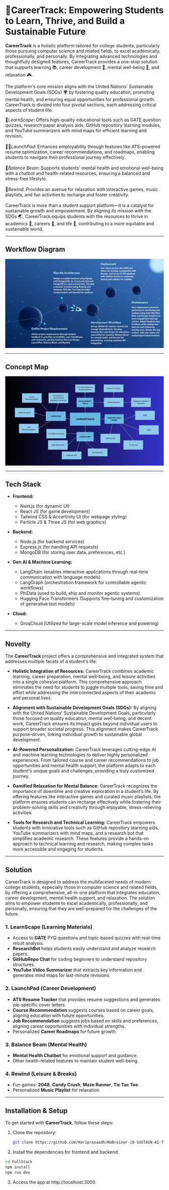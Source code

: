 #  🌟CareerTrack: Empowering Students to Learn, Thrive, and Build a Sustainable Future 


**CareerTrack** is a holistic platform tailored for college students, particularly those pursuing computer science and related fields, to excel academically, professionally, and personally. By integrating advanced technologies and thoughtfully designed features, CareerTrack provides a one-stop solution that supports learning 📚, career development 💼, mental well-being 🧠, and relaxation 🎮.

The platform's core mission aligns with the United Nations' Sustainable Development Goals (SDGs) 🌍 by fostering quality education, promoting mental health, and ensuring equal opportunities for professional growth. CareerTrack is divided into four pivotal sections, each addressing critical aspects of student life:

🚀*LearnScape*: Offers high-quality educational tools such as GATE question quizzes, research paper analysis aids, GitHub repository learning modules, and YouTube summarizers with mind maps for efficient learning and revision.
<br><br>
🧑‍💻*LaunchPad*: Enhances employability through features like ATS-powered resume optimization, career recommendations, and roadmaps, enabling students to navigate their professional journey effectively.
<br><br>
🧘*Balance Beam*: Supports students' mental health and emotional well-being with a chatbot and health-related resources, ensuring a balanced and stress-free lifestyle.
<br><br>
🎉*Rewind*: Provides an avenue for relaxation with interactive games, music playlists, and fun activities to recharge and foster creativity.
<br><br>
CareerTrack is more than a student support platform—it is a catalyst for sustainable growth and empowerment. By aligning its mission with the SDGs 🌏, CareerTrack equips students with the resources to thrive in academics 📘, careers 💼, and life 🌟, contributing to a more equitable and sustainable world.



---

## Workflow Diagram


![Workflow](Readme-Images/CareerTrack-Workflow.jpg)

---

## Concept Map

![Concept Map](Readme-Images/CONCEPT-MAP.png)

---

## Tech Stack

- **Frontend:**  
  - Next.js (for dynamic UI)
  - React JS (for game development)
  - Tailwind CSS & Accertinity UI (for webpage styling)
  - Particle JS & Three JS (for web graphics)
  
- **Backend:**  
  - Node.js (for backend services)
  - Express.js (for handling API requests)
  - MongoDB (for storing user data, preferences, etc.)
  
- **Gen AI & Machine Learning:**  
  - LangChain (enables interactive applications through real-time communication with language models)
  - LangGraph (orchestration framework for controllable agentic workflows)
  - PhiData (used to build, ship and monitor agentic systems)
  - Hugging Face Transformers (Supports fine-tuning and customization of generative text models)
  
- **Cloud:**  
  - GroqCloud (Utilized for large-scale model inference and powering)

---

## Novelty

The **CareerTrack** project offers a comprehensive and integrated system that addresses multiple facets of a student's life:

- **Holistic Integration of Resources:** CareerTrack combines academic learning, career preparation, mental well-being, and leisure activities into a single cohesive platform. This comprehensive approach eliminates the need for students to juggle multiple tools, saving time and effort while addressing the interconnected aspects of their academic and personal lives.
  
- **Alignment with Sustainable Development Goals (SDGs):** By aligning with the United Nations' Sustainable Development Goals, particularly those focused on quality education, mental well-being, and decent work, CareerTrack ensures its impact goes beyond individual users to support broader societal progress. This alignment makes CareerTrack purpose-driven, linking individual growth to sustainable global development.
  
- **AI-Powered Personalization:** CareerTrack leverages cutting-edge AI and machine learning technologies to deliver highly personalized experiences. From tailored course and career recommendations to job opportunities and mental health support, the platform adapts to each student's unique goals and challenges, providing a truly customized journey.
  
- **Gamified Relaxation for Mental Balance:** CareerTrack recognizes the importance of downtime and creative exploration in a student’s life. By offering features like interactive games and curated music playlists, the platform ensures students can recharge effectively while fostering their problem-solving skills and creativity through enjoyable, stress-relieving activities.
  
- **Tools for Research and Technical Learning:** CareerTrack empowers students with innovative tools such as GitHub repository learning aids, YouTube summarizers with mind maps, and a research bot that simplifies academic research. These features provide a hands-on approach to technical learning and research, making complex tasks more accessible and engaging for students.

---

## Solution

CareerTrack is designed to address the multifaceted needs of modern college students, especially those in computer science and related fields, by offering a comprehensive, all-in-one platform that integrates education, career development, mental health support, and relaxation. The solution aims to empower students to excel academically, professionally, and personally, ensuring that they are well-prepared for the challenges of the future.


### 1. **LearnScape (Learning Materials)**
- Access to **GATE** PYQ questions and topic-based quizzes with real-time result analysis.
- **ResearchBot**  helps students easily understand and analyze research papers.
- **GitHubRepo Chat** for coding beginners to understand repository structures.
- **YouTube Video Summarizer** that extracts key information and generates mind maps for last-minute revisions.

### 2. **LaunchPad (Career Development)**
- **ATS Resume Tracker** that provides resume suggestions and generates job-specific cover letters.
- **Course Recommendation** suggests courses based on career goals, aligning education with future opportunities.
- **Job Recommendation** suggests jobs based on skills and preferences, aligning career opportunities with individual strengths.
- Personalized **Career Roadmaps** for future growth.

### 3. **Balance Beam (Mental Health)**
- **Mental Health Chatbot** for emotional support and guidance.
- Other health-related features to maintain student well-being.

### 4. **Rewind (Leisure & Breaks)**
- Fun games: **2048**, **Candy Crush**, **Maze Runner**, **Tic Tac Toe**.
- Personalized **Music Playlist** for relaxation.

---


## Installation & Setup

To get started with **CareerTrack**, follow these steps:

1. Clone the repository:
   ```bash
   git clone https://github.com/Hariprasaadh/NoBrainer-10-SUSTAIN-AI-THON.git

2. Install the dependencies for frontend and backend:
```bash
cd FullStack
npm install
npm run dev
```
3. Access the app at http://localhost:3000.


